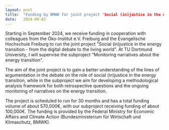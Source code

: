 ```yaml
---
layout: post
title:  "Funding by BMWK for joint project "Social (in)justice in the energy transition - from the digital debate to the living world""
date:   2024-09-03
---
```


Starting in September 2024, we receive funding in cooperation with colleagues from the Öko-Institut e.V. Freiburg and the Evangelische Hochschule Freiburg to run the joint project "Social (in)justice in the energy transition - from the digital debate to the living world". At TU Dortmund University, I will supervise the subproject "Monitoring narratives about the energy transition".

The aim of the joint project is to gain a better understanding of the lines of argumentation in the debate on the role of social (in)justice in the energy transition, while in the subproject we aim for developing a methodological analysis framework for both retrospective questions and the ongoing monitoring of narratives on the energy transition.

The project is scheduled to run for 30 months and has a total funding volume of about 570,000€, with our subproject receiving funding of about 100,000€. The funding is provided by the Federal Ministry for Economic Affairs and Climate Action (Bundesministerium für Wirtschaft und Klimaschutz, BMWK).